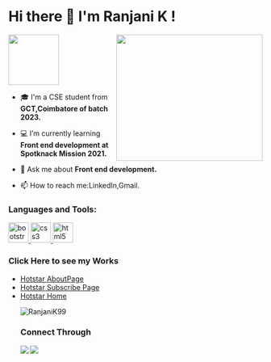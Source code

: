 <h1>
  <b>Hi there 👋 I'm Ranjani K ! </b></h1>
  <img src="https://camo.githubusercontent.com/d15e80f13cf5a87d0b196f4b692721c87520078d81af39fb2d50825c6cca2fed/68747470733a2f2f69322e77702e636f6d2f7777772e62657374776f726c646576656e74732e636f6d2f77702d636f6e74656e742f75706c6f6164732f323032302f30352f48656c6c6f2d4769662e6769663f726573697a653d343938253243343938" width="100px" height="100px">
 <img src="https://t4.ftcdn.net/jpg/03/14/06/67/360_F_314066785_uAOxjZqdroS7cliA0AXdpkDMx2HcCpUw.jpg" width="290px" height="250px" align="right" > <br>
 
- 🎓 I'm a CSE student from **GCT,Coimbatore of batch 2023.**

- 💻 I’m currently learning **Front end development at Spotknack Mission 2021.**

- 💬 Ask me about **Front end development.**

- 📫 How to reach me:LinkedIn,Gmail.

<h3 align="left">Languages and Tools:</h3>
<p align="left"> <a href="https://getbootstrap.com" target="_blank"> <img src="https://img.icons8.com/color/480/bootstrap.png" alt="bootstrap" width="40" height="40"/> </a> <a href="https://www.w3schools.com/css/" target="_blank"> <img src="https://cdn.iconscout.com/icon/free/png-256/css3-9-1175237.png" alt="css3" width="40" height="40"/> </a> <a href="https://www.tutorialspoint.com/html5/index.htm" target="_blank"> <img src="https://cdn.iconscout.com/icon/free/png-512/html5-10-569380.png" alt="html5" width="40" height="40"/> </a> </p>
<h3>Click Here to see my Works</h3>
<ul>
  <li><a href="https://heuristic-gates-394662.netlify.app">Hotstar AboutPage</a></li>
  <li><a href="https://blissful-austin-4c1e04.netlify.app">Hotstar Subscribe Page </a></li> 
  <li><a href="https://serene-bhabha-2888f3.netlify.app">Hotstar Home</a> </li> 
<p><img align="center" src="https://github-readme-stats.vercel.app/api/top-langs?username=RanjaniK99&show_icons=true&locale=en&layout=compact" alt="RanjaniK99" /></p>
  
<h3>Connect Through</h3> 
  
  <a href="https://www.linkedin.com/in/ranjani-k-3488121b0">
   <img src="https://img.icons8.com/bubbles/50/000000/linkedin.png"/ align="left">
  </a> 
 <a href="mailto:ranjanikarthi01@gmail.com">
 <img src="https://img.icons8.com/bubbles/50/000000/gmail.png"/> 
  </a>
